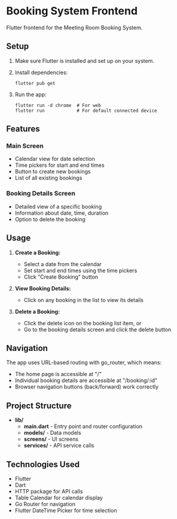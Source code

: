 # Booking System Frontend

Flutter frontend for the Meeting Room Booking System.

## Setup

1. Make sure Flutter is installed and set up on your system.

2. Install dependencies:
   ```
   flutter pub get
   ```

3. Run the app:
   ```
   flutter run -d chrome  # For web
   flutter run            # For default connected device
   ```

## Features

### Main Screen
- Calendar view for date selection
- Time pickers for start and end times
- Button to create new bookings
- List of all existing bookings

### Booking Details Screen
- Detailed view of a specific booking
- Information about date, time, duration
- Option to delete the booking

## Usage

1. **Create a Booking:**
   - Select a date from the calendar
   - Set start and end times using the time pickers
   - Click "Create Booking" button

2. **View Booking Details:**
   - Click on any booking in the list to view its details

3. **Delete a Booking:**
   - Click the delete icon on the booking list item, or
   - Go to the booking details screen and click the delete button

## Navigation

The app uses URL-based routing with go_router, which means:
- The home page is accessible at "/"
- Individual booking details are accessible at "/booking/:id"
- Browser navigation buttons (back/forward) work correctly

## Project Structure

- **lib/**
  - **main.dart** - Entry point and router configuration
  - **models/** - Data models
  - **screens/** - UI screens
  - **services/** - API service calls

## Technologies Used

- Flutter
- Dart
- HTTP package for API calls
- Table Calendar for calendar display
- Go Router for navigation
- Flutter DateTime Picker for time selection
